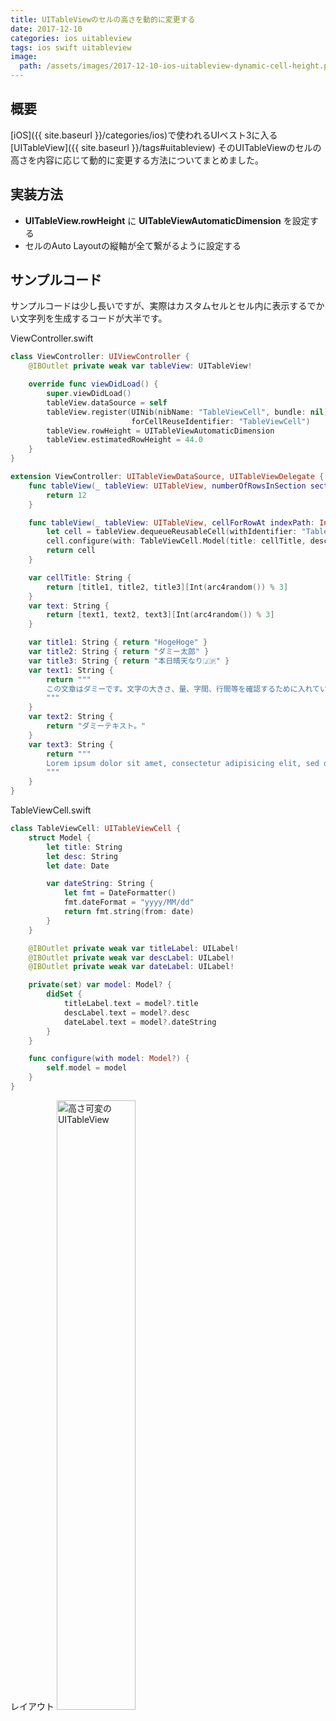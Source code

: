 ```yaml
---
title: UITableViewのセルの高さを動的に変更する
date: 2017-12-10
categories: ios uitableview
tags: ios swift uitableview
image:
  path: /assets/images/2017-12-10-ios-uitableview-dynamic-cell-height.png
---
```

## 概要

[iOS]({{ site.baseurl }}/categories/ios)で使われるUIベスト3に入る[UITableView]({{ site.baseurl }}/tags#uitableview)
そのUITableViewのセルの高さを内容に応じて動的に変更する方法についてまとめました。

## 実装方法
- **UITableView.rowHeight** に **UITableViewAutomaticDimension** を設定する
- セルのAuto Layoutの縦軸が全て繋がるように設定する


## サンプルコード

サンプルコードは少し長いですが、実際はカスタムセルとセル内に表示するでかい文字列を生成するコードが大半です。

ViewController.swift
```swift
class ViewController: UIViewController {
    @IBOutlet private weak var tableView: UITableView!

    override func viewDidLoad() {
        super.viewDidLoad()
        tableView.dataSource = self
        tableView.register(UINib(nibName: "TableViewCell", bundle: nil),
                           forCellReuseIdentifier: "TableViewCell")
        tableView.rowHeight = UITableViewAutomaticDimension
        tableView.estimatedRowHeight = 44.0
    }
}

extension ViewController: UITableViewDataSource, UITableViewDelegate {
    func tableView(_ tableView: UITableView, numberOfRowsInSection section: Int) -> Int {
        return 12
    }

    func tableView(_ tableView: UITableView, cellForRowAt indexPath: IndexPath) -> UITableViewCell {
        let cell = tableView.dequeueReusableCell(withIdentifier: "TableViewCell", for: indexPath) as! TableViewCell
        cell.configure(with: TableViewCell.Model(title: cellTitle, desc: text, date: Date()))
        return cell
    }

    var cellTitle: String {
        return [title1, title2, title3][Int(arc4random()) % 3]
    }
    var text: String {
        return [text1, text2, text3][Int(arc4random()) % 3]
    }

    var title1: String { return "HogeHoge" }
    var title2: String { return "ダミー太郎" }
    var title3: String { return "本日晴天なり🇯🇵" }
    var text1: String {
        return """
        この文章はダミーです。文字の大きさ、量、字間、行間等を確認するために入れています。この文章はダミーです。文字の大きさ、量、字間、行間等を確認するために入れています。この文章はダミーです。文字の大きさ、量、字間、行間等を確認するために入れています。この文章はダミーです。文字の大きさ、量、字間、行間等を確認するために入れています。この文章はダミーです。文字の大きさ、量、字間、行間等を確認するために入れています。
        """
    }
    var text2: String {
        return "ダミーテキスト。"
    }
    var text3: String {
        return """
        Lorem ipsum dolor sit amet, consectetur adipisicing elit, sed do eiusmod tempor incididunt ut labore et dolore magna aliqua. Ut enim ad minim veniam, quis nostrud exercitation ullamco laboris nisi ut aliquip ex ea commodo consequat. Duis aute irure dolor in reprehenderit in voluptate velit esse cillum dolore eu fugiat nulla pariatur. Excepteur sint occaecat cupidatat non proident, sunt in culpa qui officia deserunt mollit anim id est laborum.
        """
    }
}
```

TableViewCell.swift
```swift
class TableViewCell: UITableViewCell {
    struct Model {
        let title: String
        let desc: String
        let date: Date

        var dateString: String {
            let fmt = DateFormatter()
            fmt.dateFormat = "yyyy/MM/dd"
            return fmt.string(from: date)
        }
    }

    @IBOutlet private weak var titleLabel: UILabel!
    @IBOutlet private weak var descLabel: UILabel!
    @IBOutlet private weak var dateLabel: UILabel!

    private(set) var model: Model? {
        didSet {
            titleLabel.text = model?.title
            descLabel.text = model?.desc
            dateLabel.text = model?.dateString
        }
    }

    func configure(with model: Model?) {
        self.model = model
    }
}
```

レイアウト
<a href="/assets/images/2017-12-10-ios-uitableview-dynamic-cell-height-1.png"><img src="/assets/images/2017-12-10-ios-uitableview-dynamic-cell-height-1.png" width="50%" alt="高さ可変のUITableView"></a>
